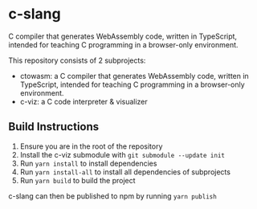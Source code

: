 # c-slang

C compiler that generates WebAssembly code, written in TypeScript, intended for teaching C programming in a browser-only environment.

This repository consists of 2 subprojects:

- ctowasm: a C compiler that generates WebAssembly code, written in TypeScript, intended for teaching C programming in a browser-only environment. 
- c-viz: a C code interpreter & visualizer

## Build Instructions  

1. Ensure you are in the root of the repository
2. Install the c-viz submodule with `git submodule --update init`
3. Run `yarn install` to install dependencies
4. Run `yarn install-all` to install all dependencies of subprojects
5. Run `yarn build` to build the project

c-slang can then be published to npm by running `yarn publish`